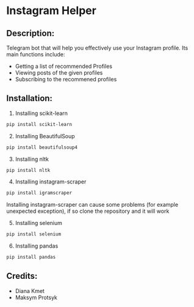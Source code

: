 # Instagram Helper

## Description:
Telegram bot that will help you effectively use your Instagram profile.
Its main functions include:
* Getting a list of recommended Profiles
* Viewing posts of the given profiles
* Subscribing to the recommened profiles

## Installation:
1. Installing scikit-learn
```bash
pip install scikit-learn
```
2. Installing BeautifulSoup
```bash
pip install beautifulsoup4
```
3. Installing nltk
```bash
pip install nltk
```
4. Installing instagram-scraper
```bash
pip install igramscraper
```
Installing instagram-scraper can cause some problems (for example unexpected exception), if so clone the repository and it will work

5. Installing selenium
```bash
pip install selenium
```
6. Installing pandas
```bash
pip install pandas
```

## Credits:
* Diana Kmet
* Maksym Protsyk
